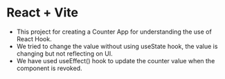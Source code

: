 # React + Vite

- This project for creating a Counter App for understanding the use of React Hook.
- We tried to change the value without using useState hook, the value is changing but not reflecting on UI.
- We have used useEffect() hook to update the counter value when the component is revoked.
